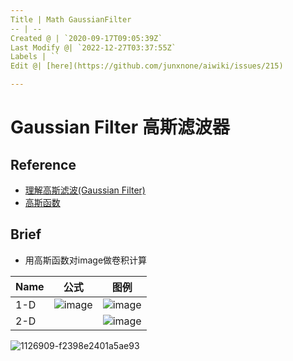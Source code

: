 ```yaml
---
Title | Math GaussianFilter
-- | --
Created @ | `2020-09-17T09:05:39Z`
Last Modify @| `2022-12-27T03:37:55Z`
Labels | ``
Edit @| [here](https://github.com/junxnone/aiwiki/issues/215)

---
```

# Gaussian Filter 高斯滤波器

## Reference
- [理解高斯滤波(Gaussian Filter)](https://www.jianshu.com/p/961490ea0458)
- [高斯函数](https://www.cnblogs.com/pacino12134/p/11372555.html)

## Brief
- 用高斯函数对image做卷积计算

Name | 公式 | 图例 
-- | -- | --
1-D | ![image](https://user-images.githubusercontent.com/2216970/93450141-3277fb80-f908-11ea-805b-9c81bfc5e0ea.png) | ![image](https://user-images.githubusercontent.com/2216970/93450193-41f74480-f908-11ea-8265-830cec3884ee.png)
2-D | | ![image](https://user-images.githubusercontent.com/2216970/93450244-54717e00-f908-11ea-83a8-8a6c80448fb2.png)

![1126909-f2398e2401a5ae93](https://user-images.githubusercontent.com/2216970/93450602-bd58f600-f908-11ea-9e66-e63d90d6474d.gif)

